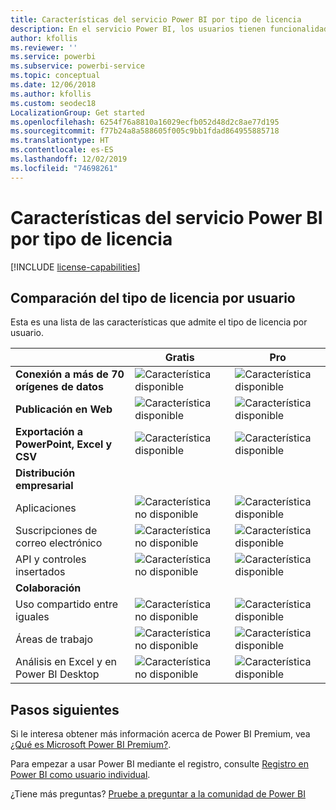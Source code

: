 ```yaml
---
title: Características del servicio Power BI por tipo de licencia
description: En el servicio Power BI, los usuarios tienen funcionalidades definidas en función del tipo de licencia por usuario que tienen (gratuito o Pro) y si el contenido con el que interactúan se encuentra en un área de trabajo asignada a una capacidad Power BI Premium.
author: kfollis
ms.reviewer: ''
ms.service: powerbi
ms.subservice: powerbi-service
ms.topic: conceptual
ms.date: 12/06/2018
ms.author: kfollis
ms.custom: seodec18
LocalizationGroup: Get started
ms.openlocfilehash: 6254f76a8810a16029ecfb052d48d2c8ae77d195
ms.sourcegitcommit: f77b24a8a588605f005c9bb1fdad864955885718
ms.translationtype: HT
ms.contentlocale: es-ES
ms.lasthandoff: 12/02/2019
ms.locfileid: "74698261"
---
```

# <a name="power-bi-service-features-by-license-type"></a>Características del servicio Power BI por tipo de licencia

[!INCLUDE [license-capabilities](includes/license-capabilities.md)]

## <a name="per-user-license-type-comparison"></a>Comparación del tipo de licencia por usuario

Esta es una lista de las características que admite el tipo de licencia por usuario.

|  | Gratis | Pro |
| --- | --- | --- |
| **Conexión a más de 70 orígenes de datos** |![Característica disponible](media/features-license-type/available.png) |![Característica disponible](media/features-license-type/available.png) |
| **Publicación en Web** |![Característica disponible](media/features-license-type/available.png) |![Característica disponible](media/features-license-type/available.png) |
| **Exportación a PowerPoint, Excel y CSV** |![Característica disponible](media/features-license-type/available.png) |![Característica disponible](media/features-license-type/available.png) |
| **Distribución empresarial** | | |
| Aplicaciones |![Característica no disponible](media/features-license-type/not-available.png) |![Característica disponible](media/features-license-type/available.png) |
| Suscripciones de correo electrónico |![Característica no disponible](media/features-license-type/not-available.png) |![Característica disponible](media/features-license-type/available.png) |
| API y controles insertados |![Característica no disponible](media/features-license-type/not-available.png) |![Característica disponible](media/features-license-type/available.png) |
| **Colaboración** | | |
| Uso compartido entre iguales |![Característica no disponible](media/features-license-type/not-available.png) |![Característica disponible](media/features-license-type/available.png) |
| Áreas de trabajo |![Característica no disponible](media/features-license-type/not-available.png) |![Característica disponible](media/features-license-type/available.png) |
| Análisis en Excel y en Power BI Desktop |![Característica no disponible](media/features-license-type/not-available.png) |![Característica disponible](media/features-license-type/available.png) |

## <a name="next-steps"></a>Pasos siguientes

Si le interesa obtener más información acerca de Power BI Premium, vea [¿Qué es Microsoft Power BI Premium?](service-premium-what-is.md).

Para empezar a usar Power BI mediante el registro, consulte [Registro en Power BI como usuario individual](service-self-service-signup-for-power-bi.md).

¿Tiene más preguntas? [Pruebe a preguntar a la comunidad de Power BI](https://community.powerbi.com/)

